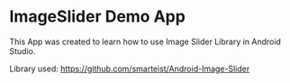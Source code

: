 # ImageSlider Demo App
 This App was created to learn how to use Image Slider Library in Android Studio.
 
 Library used: https://github.com/smarteist/Android-Image-Slider
